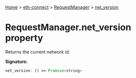 [Home](./index) &gt; [eth-connect](./eth-connect.md) &gt; [RequestManager](./eth-connect.requestmanager.md) &gt; [net\_version](./eth-connect.requestmanager.net_version.md)

# RequestManager.net\_version property

Returns the current network id.

**Signature:**
```javascript
net_version: () => Promise<string>
```
